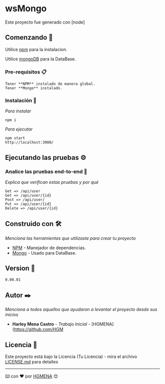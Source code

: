 # wsMongo
Este proyecto fue generado con [node]

## Comenzando 🚀
Utilice [npm](https://docs.npmjs.com/cli/v6/commands/npm-install) para la instalacion.

Utilice [mongoDB](https://docs.mongodb.com/guides/) para la DataBase.

### Pre-requisitos 📋
```
Tener **NPM** instalado de manera global.
Tener **Mongo** instalado.
```

### Instalación 🔧
_Para instalar_

```
npm i
```

_Para ejecutar_

```
npm start
http://localhost:3000/
```

## Ejecutando las pruebas ⚙️

### Analice las pruebas end-to-end 🔩

_Explica que verifican estas pruebas y por qué_

```
Get => /api/user
Get => /api/user/{id}
Post => /api/user/
Put => /api/user/{id}
Delete => /api/user/{id}
```

## Construido con 🛠️

_Menciona las herramientas que utilizaste para crear tu proyecto_

* [NPM](https://docs.npmjs.com/cli/v6/commands/npm-install) - Manejador de dependencias.
* [Mongo](https://docs.mongodb.com/guides/) - Usado para DataBase.

## Version 📌

```
0.00.01

```
## Autor ✒️

_Menciona a todos aquellos que ayudaron a levantar el proyecto desde sus inicios_

* **Harley Mena Castro** - *Trabajo Inicial* - [HGMENA](https://github.com/HGM

## Licencia 📄

Este proyecto está bajo la Licencia (Tu Licencia) - mira el archivo [LICENSE.md](LICENSE.md) para detalles

---
⌨️ con ❤️ por [HGMENA](https://github.com/HGMENA-WORKSPACE) 😊
